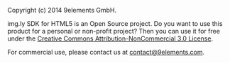 Copyright (c) 2014 9elements GmbH.

img.ly SDK for HTML5 is an Open Source project. Do you want to use this product for a personal or non-profit project?
Then you can use it for free under the
[Creative Commons Attribution-NonCommercial 3.0 License](http://creativecommons.org/licenses/by-nc/3.0/).

For commercial use, please contact us at contact@9elements.com.
